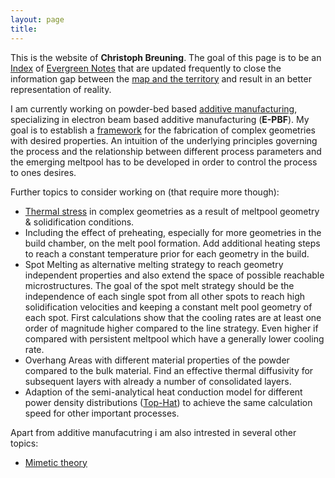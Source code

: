 ```yaml
---
layout: page
title: 
---
```


This is the website of **Christoph Breuning**. The goal of this page is to be an [Index](https://clearerthinkingpodcast.com/?ep=039) of  [Evergreen Notes](https://notes.andymatuschak.org/Evergreen_notes) that are updated frequently to close the information gap between the [map and the territory](https://en.wikipedia.org/wiki/Map%E2%80%93territory_relation) and result in an better representation of reality.

I am currently working on powder-bed based [additive manufacturing](https://en.wikipedia.org/wiki/3D_printing), specializing in electron beam based additive manufacturing (**E-PBF**). My goal is to establish a [framework](https://theexitstrategy.github.io/framework) for the fabrication of complex geometries with desired properties. An intuition of the underlying principles governing the process and the relationship between different process parameters and the emerging meltpool has to be developed in order to control the process to ones desires.

Further topics to consider working on (that require more though):

- [Thermal stress](https://sci-hub.st/https://doi.org/10.4028/www.scientific.net/MSF.762.224) in complex geometries as a result of meltpool geometry & solidification conditions.
- Including the effect of preheating, especially for more geometries in the build chamber, on the melt pool formation. Add additional heating steps to reach a constant temperature prior for each geometry in the build.
- Spot Melting as alternative melting strategy to reach geometry independent properties and also extend the space of possible reachable microstructures. The goal of the spot melt strategy should be the independence of each single spot from all other spots to reach high solidification velocities and keeping a constant melt pool geometry of each spot. First calculations show that the cooling rates are at least one order of magnitude higher compared to the line strategy. Even higher if compared with persistent meltpool which have a generally lower cooling rate.
- Overhang Areas with different material properties of the powder compared to the bulk material. Find an effective thermal diffusivity for subsequent layers with already a number of consolidated layers.
- Adaption of the semi-analytical heat conduction model for different power density distributions ([Top-Hat](https://www.edmundoptics.eu/contentassets/a22cc770fce541438bb18385a20ebb07/why-use-a-flat-top-laser-beam-fig-1.png)) to achieve the same calculation speed for other important processes.

Apart from additive manufacutring i am also intrested in several other topics:
-	[Mimetic theory](https://en.wikipedia.org/wiki/Mimetic_theory)